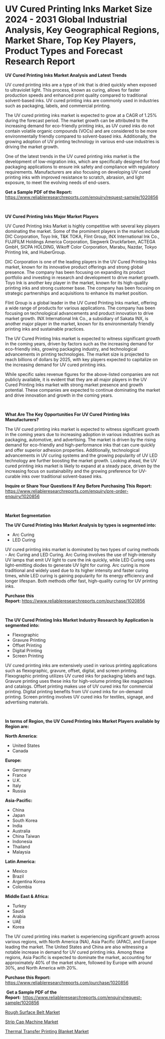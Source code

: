 <p><h1>UV Cured Printing Inks Market Size 2024 - 2031 Global Industrial Analysis, Key Geographical Regions, Market Share, Top Key Players, Product Types and Forecast Research Report</h1></p><p><strong>UV Cured Printing Inks Market Analysis and Latest Trends</strong></p>
<p><p>UV cured printing inks are a type of ink that is dried quickly when exposed to ultraviolet light. This process, known as curing, allows for faster production speeds and enhanced print quality compared to traditional solvent-based inks. UV cured printing inks are commonly used in industries such as packaging, labels, and commercial printing.</p><p>The UV cured printing inks market is expected to grow at a CAGR of 1.25% during the forecast period. The market growth can be attributed to the increasing demand for eco-friendly printing inks, as UV cured inks do not contain volatile organic compounds (VOCs) and are considered to be more environmentally friendly compared to solvent-based inks. Additionally, the growing adoption of UV printing technology in various end-use industries is driving the market growth.</p><p>One of the latest trends in the UV cured printing inks market is the development of low-migration inks, which are specifically designed for food packaging applications to ensure ink safety and compliance with regulatory requirements. Manufacturers are also focusing on developing UV cured printing inks with improved resistance to scratch, abrasion, and light exposure, to meet the evolving needs of end-users.</p></p>
<p><strong>Get a Sample PDF of the Report:&nbsp;</strong> <a href="https://www.reliableresearchreports.com/enquiry/request-sample/1020856">https://www.reliableresearchreports.com/enquiry/request-sample/1020856</a></p>
<p>&nbsp;</p>
<p><strong>UV Cured Printing Inks Major Market Players</strong></p>
<p><p>UV Cured Printing Inks Market is highly competitive with several key players dominating the market. Some of the prominent players in the market include DIC Corporation, Toyo Ink, T&K TOKA, Flint Group, INX International Ink Co., FUJIFILM Holdings America Corporation, Siegwerk Druckfarben, ACTEGA GmbH, SICPA HOLDING, Wikoff Color Corporation, Marabu, Nazdar, Tokyo Printing Ink, and HuberGroup.</p><p>DIC Corporation is one of the leading players in the UV Cured Printing Inks market, known for its innovative product offerings and strong global presence. The company has been focusing on expanding its product portfolio and investing in research and development to drive market growth. Toyo Ink is another key player in the market, known for its high-quality printing inks and strong customer base. The company has been focusing on strategic partnerships and acquisitions to enhance its market position.</p><p>Flint Group is a global leader in the UV Cured Printing Inks market, offering a wide range of products for various applications. The company has been focusing on technological advancements and product innovation to drive market growth. INX International Ink Co., a subsidiary of Sakata INX, is another major player in the market, known for its environmentally friendly printing inks and sustainable practices.</p><p>The UV Cured Printing Inks market is expected to witness significant growth in the coming years, driven by factors such as the increasing demand for eco-friendly inks, growing packaging industry, and technological advancements in printing technologies. The market size is projected to reach billions of dollars by 2025, with key players expected to capitalize on the increasing demand for UV cured printing inks.</p><p>While specific sales revenue figures for the above-listed companies are not publicly available, it is evident that they are all major players in the UV Cured Printing Inks market with strong market presence and growth potential. These companies are expected to continue dominating the market and drive innovation and growth in the coming years.</p></p>
<p>&nbsp;</p>
<p><strong>What Are The Key Opportunities For UV Cured Printing Inks Manufacturers?</strong></p>
<p><p>The UV cured printing inks market is expected to witness significant growth in the coming years due to increasing adoption in various industries such as packaging, automotive, and advertising. The market is driven by the rising demand for eco-friendly and high-performance inks that can cure quickly and offer superior adhesion properties. Additionally, technological advancements in UV curing systems and the growing popularity of UV LED technology are further boosting the market growth. Looking ahead, the UV cured printing inks market is likely to expand at a steady pace, driven by the increasing focus on sustainability and the growing preference for UV-curable inks over traditional solvent-based inks.</p></p>
<p><strong>Inquire or Share Your Questions If Any Before Purchasing This Report:</strong> <a href="https://www.reliableresearchreports.com/enquiry/pre-order-enquiry/1020856">https://www.reliableresearchreports.com/enquiry/pre-order-enquiry/1020856</a></p>
<p>&nbsp;</p>
<p><strong>Market Segmentation</strong></p>
<p><strong>The UV Cured Printing Inks Market Analysis by types is segmented into:</strong></p>
<p><ul><li>Arc Curing</li><li>LED Curing</li></ul></p>
<p><p>UV cured printing inks market is dominated by two types of curing methods - Arc Curing and LED Curing. Arc Curing involves the use of high-intensity UV lamps that emit UV light to cure the ink quickly, while LED Curing uses light-emitting diodes to generate UV light for curing. Arc curing is more traditional and widely used due to its higher intensity and faster curing times, while LED curing is gaining popularity for its energy efficiency and longer lifespan. Both methods offer fast, high-quality curing for UV printing inks.</p></p>
<p><strong>Purchase this Report:&nbsp;</strong><a href="https://www.reliableresearchreports.com/purchase/1020856">https://www.reliableresearchreports.com/purchase/1020856</a></p>
<p>&nbsp;</p>
<p><strong>The UV Cured Printing Inks Market Industry Research by Application is segmented into:</strong></p>
<p><ul><li>Flexographic</li><li>Gravure Printing</li><li>Offset Printing</li><li>Digital Printing</li><li>Screen Printing</li></ul></p>
<p><p>UV cured printing inks are extensively used in various printing applications such as flexographic, gravure, offset, digital, and screen printing. Flexographic printing utilizes UV cured inks for packaging labels and tags. Gravure printing uses these inks for high-volume printing like magazines and catalogs. Offset printing makes use of UV cured inks for commercial printing. Digital printing benefits from UV cured inks for on-demand printing. Screen printing involves UV cured inks for textiles, signage, and advertising materials.</p></p>
<p>&nbsp;</p>
<p><strong>In terms of Region, the UV Cured Printing Inks Market Players available by Region are:</strong></p>
<p>
    <p> <strong> North America: </strong>
        <ul>
            <li>United States</li>
            <li>Canada</li>
        </ul>
        </p> 
    <p> <strong> Europe: </strong>
        <ul>
            <li>Germany</li>
            <li>France</li>
            <li>U.K.</li>
            <li>Italy</li>
            <li>Russia</li>
        </ul>
        </p> 
    <p> <strong> Asia-Pacific: </strong>
        <ul>
            <li>China</li>
            <li>Japan</li>
            <li>South Korea</li>
            <li>India</li>
            <li>Australia</li>
            <li>China Taiwan</li>
            <li>Indonesia</li>
            <li>Thailand</li>
            <li>Malaysia</li>
        </ul>
        </p> 
    <p> <strong> Latin America: </strong>
        <ul>
            <li>Mexico</li>
            <li>Brazil</li>
            <li>Argentina Korea</li>
            <li>Colombia</li>
        </ul>
        </p> 
    <p> <strong> Middle East & Africa: </strong>
        <ul>
            <li>Turkey</li>
            <li>Saudi</li>
            <li>Arabia</li>
            <li>UAE</li>
            <li>Korea</li>
        </ul>
    </p>
    </p>
<p><p>The UV cured printing inks market is experiencing significant growth across various regions, with North America (NA), Asia Pacific (APAC), and Europe leading the market. The United States and China are also witnessing a notable increase in demand for UV cured printing inks. Among these regions, Asia Pacific is expected to dominate the market, accounting for approximately 40% of the market share, followed by Europe with around 30%, and North America with 20%.</p></p>
<p><strong>Purchase this Report: </strong><a href="https://www.reliableresearchreports.com/purchase/1020856">https://www.reliableresearchreports.com/purchase/1020856</a></p>
<p>&nbsp;<strong>Get a Sample PDF of the Report:&nbsp;&nbsp;</strong><a href="https://www.reliableresearchreports.com/enquiry/request-sample/1020856">https://www.reliableresearchreports.com/enquiry/request-sample/1020856</a></p>
<p><strong></strong></p>
<p><p><a href="https://view.publitas.com/reportprime-1/insights-into-rough-surface-belt-market-size-analysing-market-share-trends-and-growth-from-2023-to-2030/">Rough Surface Belt Market</a></p><p><a href="https://view.publitas.com/reportprime-1/strip-cap-machine-market-size-market-share-and-global-market-analysis-report-2023-2030/">Strip Cap Machine Market</a></p><p><a href="https://view.publitas.com/reportprime-1/thermal-transfer-printing-blanket-market-a-comprehensive-report-of-its-market-share-growth-trends-2023-2030/">Thermal Transfer Printing Blanket Market</a></p></p>